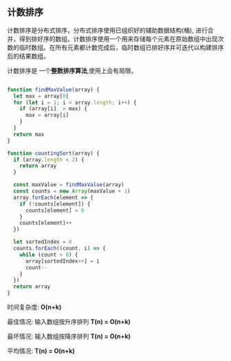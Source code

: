 ## 计数排序

计数排序是分布式排序，分布式排序使用已组织好的辅助数据结构(桶), 进行合并，得到排好序的数组。计数排序使用一个用来存储每个元素在原始数组中出现次数的临时数组。在所有元素都计数完成后，临时数组已排好序并可迭代以构建排序后的结果数组。

计数排序是 一个**整数排序算法**,使用上会有局限。

```js

function findMaxValue(array) {
  let max = array[0]
  for (let i = 1; i < array.length; i++) {
    if (array[i]  > max) {
      max = array[i]
    }
  }
  return max
}

function countingSort(array) {
  if (array.length < 2) {
    return array
  }

  const maxValue = findMaxValue(array)
  const counts = new Array(maxValue + 1)
  array.forEach(element => {
    if (!counts[element]) {
      counts[element] = 0
    }
    counts[element]++
  })

  let sortedIndex = 0
  counts.forEach((count, i) => {
    while (count > 0) {
      array[sortedIndex++] = i
      count--
    }
  })
  return array
}
```


时间复杂度: **O(n+k)**

最佳情况: 输入数组按升序排列 **T(n) = O(n+k)**

最坏情况: 输入数组按降序排列 **T(n) = O(n+k)**

平均情况: **T(n) = O(n+k)**